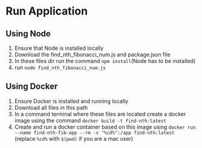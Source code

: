 # Run Application

## Using Node

1. Ensure that Node is installed locally
2. Download the find_nth_fibonacci_num.js and package.json file
3. In these files dir run the command `npm install`(Node has to be installed)
4. run `node find_nth_fibonacci_num.js`

## Using Docker

1. Ensure Docker is installed and running locally
2. Download all files in this path
3. In a command terminal where these files are located create a docker image using the command
   `docker build -t find-nth:latest`
4. Create and run a docker container based on this image using
   `docker run --name find-nth-fib-app --rm -v "%cd%":/app find-nth:latest` (replace `%cd%` with `$(pwd)` if you are a mac user)
